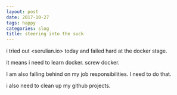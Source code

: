 ```yaml
---
layout: post
date: 2017-10-27
tags: happy
categories: slog
title: steering into the suck
---
```


i tried out <serulian.io> today and failed hard at the docker stage.

it means i need to learn docker. screw docker.

I am also falling behind on my job responsibilities. I need to do that.

i also need to clean up my github projects.
